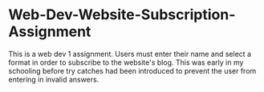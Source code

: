 # Web-Dev-Website-Subscription-Assignment
This is a web dev 1 assignment. Users must enter their name and select a format in order to subscribe to the website's blog. This was early in my schooling before try catches had been introduced to prevent the user from entering in invalid answers.
